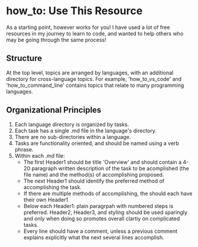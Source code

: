 # how_to: Use This Resource
As a starting point, however works for you!  I have used a lot of free resources in my journey to learn to code, and wanted to help others who may be going through the same process!
## Structure
At the top level, topics are arranged by languages, with an additional directory for cross-language topics.  For example, 'how_to_vs_code' and 'how_to_command_line' contains topics that relate to many programming languages.
## Organizational Principles
1. Each language directory is organized by tasks.
2. Each task has a single .md file in the language's directory.
3. There are no sub-directories within a language.
4. Tasks are functionality oriented, and should be named using a verb phrase.
5. Within each .md file:  
    - The first Header1 should be title 'Overview' and should contain a 4-20 paragraph written description of the task to be acomplished (the file name) and the method(s) of accomplishing proposed.
    - The next Header1 should identify the preferred method of accomplishing the task.
    - If there are multiple methods of accomplishing, the should each have their own Header1
    - Below each Header1:  plain paragrpah with numbered steps is preferred.  Header2, Header3, and styling should be used sparingly and only when doing so promotes overall clartiy on complicated tasks.
    - Every line should have a comment, unless a previous comment explains explicitly what the next several lines accomplish.

   
